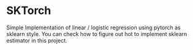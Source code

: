 # SKTorch

Simple Implementation of linear / logistic regression using pytorch as sklearn style.
You can check how to figure out hot to implement sklearn estimator in this project.
